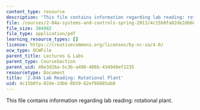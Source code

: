 ```yaml
---
content_type: resource
description: 'This file contains information regarding lab reading: rotational plant.'
file: /courses/2-04a-systems-and-controls-spring-2013/4c15b0fa02de2db68b5962ef66885ab8_MIT2_04AS13_LabReading.pdf
file_size: 304982
file_type: application/pdf
learning_resource_types: []
license: https://creativecommons.org/licenses/by-nc-sa/4.0/
ocw_type: OCWFile
parent_title: Lectures & Labs
parent_type: CourseSection
parent_uid: 48e3d26a-5c3b-a400-486b-434949ef2235
resourcetype: Document
title: '2.04A Lab Reading: Rotational Plant'
uid: 4c15b0fa-02de-2db6-8b59-62ef66885ab8
---
```

This file contains information regarding lab reading: rotational plant.
